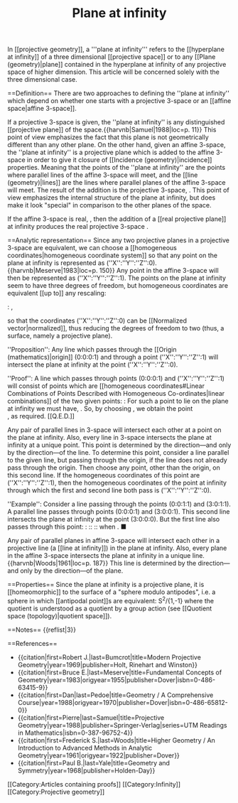 ﻿---
lastrevid: 613453694
pageid: 403143
canonicalurl: http://en.wikipedia.org/wiki/Plane_at_infinity
title: Plane at infinity
editurl: http://en.wikipedia.org/w/index.php?title=Plane_at_infinity&action=edit
length: 6008
contentmodel: wikitext
pagelanguage: en
touched: 2015-02-14T13:05:20Z
ns: 0
fullurl: http://en.wikipedia.org/wiki/Plane_at_infinity
---


In [[projective geometry]], a '''plane at infinity''' refers to the [[hyperplane at infinity]] of a three dimensional [[projective space]] or to any [[Plane (geometry)|plane]] contained in the hyperplane at infinity of any projective space of higher dimension. This article will be concerned solely with the three dimensional case.

==Definition==
There are two approaches to defining the ''plane at infinity'' which depend on whether one starts with a projective 3-space or an [[affine space|affine 3-space]].

If a projective 3-space is given, the ''plane at infinity'' is any distinguished [[projective plane]] of the space.<ref>{{harvnb|Samuel|1988|loc=p. 11}}</ref> This point of view emphasizes the fact that this plane is not geometrically different than any other plane. On the other hand, given an affine 3-space, the ''plane at infinity'' is a projective plane which is added to the affine 3-space in order to give it closure of [[Incidence (geometry)|incidence]] properties. Meaning that the points of the ''plane at infinity'' are the points where parallel lines of the affine 3-space will meet, and the [[line (geometry)|lines]] are the lines where parallel planes of the affine 3-space will meet. The result of the addition is the projective 3-space, <math>P^3</math>. This point of view emphasizes the internal structure of the plane at infinity, but does make it look "special" in comparison to the other planes of the space.

If the affine 3-space is real, <math>\mathbb{R}^3</math>, then the addition of a [[real projective plane]] <math>\mathbb{R}P^2</math> at infinity produces the real projective 3-space <math>\mathbb{R}P^3</math>.

==Analytic representation==
Since any two projective planes in a projective 3-space are equivalent, we can choose a [[homogeneous coordinates|homogeneous coordinate system]] so that any point on the plane at infinity is represented as (''X'':''Y'':''Z'':0).<ref>{{harvnb|Meserve|1983|loc=p. 150}}</ref>
Any point in the affine 3-space will then be represented as (''X'':''Y'':''Z'':1). The points on the plane at infinity seem to have three degrees of freedom, but homogeneous coordinates are equivalent [[up to]] any rescaling:

: <math> (X : Y : Z : 0) \equiv (a X : a Y : a Z : 0) </math>,

so that the coordinates (''X'':''Y'':''Z'':0) can be [[Normalized vector|normalized]], thus reducing the degrees of freedom to two (thus, a surface, namely a projective plane).

''Proposition'': Any line which passes through the [[Origin (mathematics)|origin]] (0:0:0:1) and through a point (''X'':''Y'':''Z'':1) will intersect the plane at infinity at the point (''X'':''Y'':''Z'':0).

''Proof'': A line which passes through points (0:0:0:1) and (''X'':''Y'':''Z'':1) will consist of points which are [[homogeneous coordinates#Linear Combinations of Points Described with Homogeneous Co-ordinates|linear combinations]] of the two given points:
:<math> a (0:0:0:1) + b (X:Y:Z:1) = (bX :bY: bZ: a + b). </math>
For such a point to lie on the plane at infinity we must have, <math> a + b = 0</math>. So, by choosing <math> a = - b</math>, we obtain the point  
<math>(bX:bY:bZ:0) = (X : Y : Z : 0) </math>, as required.  [[Q.E.D.]]

Any pair of parallel lines in 3-space will intersect each other at a point on the plane at infinity.  Also, every line in 3-space intersects the plane at infinity at a unique point.  This point is determined by the direction—and only by the direction—of the line.  To determine this point, consider a line parallel to the given line, but passing through the origin, if the line does not already pass through the origin. Then choose any point, other than the origin, on this second line.  If the homogeneous coordinates of this point are (''X'':''Y'':''Z'':1), then the homogeneous coordinates of the point at infinity through which the first and second line both pass is (''X'':''Y'':''Z'':0).

''Example'': Consider a line passing through the points (0:0:1:1) and (3:0:1:1).  A parallel line passes through points (0:0:0:1) and (3:0:0:1).  This second line intersects the plane at infinity at the point (3:0:0:0).  But the first line also passes through this point:
:<math> \lambda (3:0:1:1) + \mu (0:0:1:1) \  </math>
::<math> = (3 \lambda : 0 : \lambda + \mu : \lambda + \mu)\ </math>
::<math> = ( 3 : 0 : 0 : 0) </math>
when <math>\lambda + \mu = 0</math>. ■

Any pair of parallel planes in affine 3-space will intersect each other in a projective line (a [[line at infinity]]) in the plane at infinity.  Also, every plane in the affine 3-space intersects the plane at infinity in a unique line.<ref>{{harvnb|Woods|1961|loc=p. 187}}</ref>  This line is determined by the direction—and only by the direction—of the plane.

==Properties==
Since the plane at infinity is a projective plane, it is [[homeomorphic]] to the surface of a "sphere modulo antipodes", i.e. a sphere in which [[antipodal point]]s are equivalent: S<sup>2</sup>/{1,-1} where the quotient is understood as a quotient by a group action (see [[Quotient space (topology)|quotient space]]). 

==Notes==
{{reflist|3}}

==References==
* {{citation|first=Robert J.|last=Bumcrot|title=Modern Projective Geometry|year=1969|publisher=Holt, Rinehart and Winston}}
* {{citation|first=Bruce E.|last=Meserve|title=Fundamental Concepts of Geometry|year=1983|origyear=1955|publisher=Dover|isbn=0-486-63415-9}}
* {{citation|first=Dan|last=Pedoe|title=Geometry / A Comprehensive Course|year=1988|origyear=1970|publisher=Dover|isbn=0-486-65812-0}}
* {{citation|first=Pierre|last=Samuel|title=Projective Geometry|year=1988|publisher=Springer-Verlag|series=UTM Readings in Mathematics|isbn=0-387-96752-4}}
* {{citation|first=Frederick S.|last=Woods|title=Higher Geometry / An Introduction to Advanced Methods in Analytic Geometry|year=1961|origyear=1922|publisher=Dover}}
* {{citation|first=Paul B.|last=Yale|title=Geometry and Symmetry|year=1968|publisher=Holden-Day}}

[[Category:Articles containing proofs]]
[[Category:Infinity]]
[[Category:Projective geometry]]